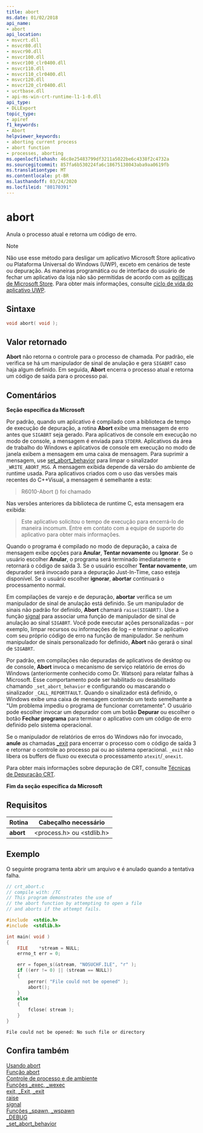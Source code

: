 ```yaml
---
title: abort
ms.date: 01/02/2018
api_name:
- abort
api_location:
- msvcrt.dll
- msvcr80.dll
- msvcr90.dll
- msvcr100.dll
- msvcr100_clr0400.dll
- msvcr110.dll
- msvcr110_clr0400.dll
- msvcr120.dll
- msvcr120_clr0400.dll
- ucrtbase.dll
- api-ms-win-crt-runtime-l1-1-0.dll
api_type:
- DLLExport
topic_type:
- apiref
f1_keywords:
- Abort
helpviewer_keywords:
- aborting current process
- abort function
- processes, aborting
ms.openlocfilehash: 46c8e25483799df3211a5022be6c4338f2c4732a
ms.sourcegitcommit: 857fa6b530224fa6c18675138043aba9aa0619fb
ms.translationtype: MT
ms.contentlocale: pt-BR
ms.lasthandoff: 03/24/2020
ms.locfileid: "80170391"
---
```

# <a name="abort"></a>abort

Anula o processo atual e retorna um código de erro.

> [!NOTE]
> Não use esse método para desligar um aplicativo Microsoft Store aplicativo ou Plataforma Universal do Windows (UWP), exceto em cenários de teste ou depuração. As maneiras programática ou de interface do usuário de fechar um aplicativo da loja não são permitidas de acordo com as [políticas de Microsoft Store](/legal/windows/agreements/store-policies). Para obter mais informações, consulte [ciclo de vida do aplicativo UWP](/windows/uwp/launch-resume/app-lifecycle).

## <a name="syntax"></a>Sintaxe

```C
void abort( void );
```

## <a name="return-value"></a>Valor retornado

**Abort** não retorna o controle para o processo de chamada. Por padrão, ele verifica se há um manipulador de sinal de anulação e gera `SIGABRT` caso haja algum definido. Em seguida, **Abort** encerra o processo atual e retorna um código de saída para o processo pai.

## <a name="remarks"></a>Comentários

**Seção específica da Microsoft**

Por padrão, quando um aplicativo é compilado com a biblioteca de tempo de execução de depuração, a rotina **Abort** exibe uma mensagem de erro antes que `SIGABRT` seja gerado. Para aplicativos de console em execução no modo de console, a mensagem é enviada para `STDERR`. Aplicativos da área de trabalho do Windows e aplicativos de console em execução no modo de janela exibem a mensagem em uma caixa de mensagem. Para suprimir a mensagem, use [set_abort_behavior](set-abort-behavior.md) para limpar o sinalizador `_WRITE_ABORT_MSG`. A mensagem exibida depende da versão do ambiente de runtime usada. Para aplicativos criados com o uso das versões mais recentes do C++Visual, a mensagem é semelhante a esta:

> R6010-Abort () foi chamado

Nas versões anteriores da biblioteca de runtime C, esta mensagem era exibida:

> Este aplicativo solicitou o tempo de execução para encerrá-lo de maneira incomum. Entre em contato com a equipe de suporte do aplicativo para obter mais informações.

Quando o programa é compilado no modo de depuração, a caixa de mensagem exibe opções para **Anular**, **Tentar novamente** ou **Ignorar**. Se o usuário escolher **Anular**, o programa será terminado imediatamente e retornará o código de saída 3. Se o usuário escolher **Tentar novamente**, um depurador será invocado para a depuração Just-In-Time, caso esteja disponível. Se o usuário escolher **ignorar**, **abortar** continuará o processamento normal.

Em compilações de varejo e de depuração, **abortar** verifica se um manipulador de sinal de anulação está definido. Se um manipulador de sinais não padrão for definido, **Abort** chamará `raise(SIGABRT)`. Use a função [signal](signal.md) para associar uma função de manipulador de sinal de anulação ao sinal `SIGABRT`. Você pode executar ações personalizadas – por exemplo, limpar recursos ou informações de log – e terminar o aplicativo com seu próprio código de erro na função de manipulador. Se nenhum manipulador de sinais personalizado for definido, **Abort** não gerará o sinal de `SIGABRT`.

Por padrão, em compilações não depuradas de aplicativos de desktop ou de console, **Abort** invoca o mecanismo de serviço relatório de erros do Windows (anteriormente conhecido como Dr. Watson) para relatar falhas à Microsoft. Esse comportamento pode ser habilitado ou desabilitado chamando `_set_abort_behavior` e configurando ou mascarando o sinalizador `_CALL_REPORTFAULT`. Quando o sinalizador está definido, o Windows exibe uma caixa de mensagem contendo um texto semelhante a "Um problema impediu o programa de funcionar corretamente". O usuário pode escolher invocar um depurador com um botão **Depurar** ou escolher o botão **Fechar programa** para terminar o aplicativo com um código de erro definido pelo sistema operacional.

Se o manipulador de relatórios de erros do Windows não for invocado, **anule** as chamadas [_exit](exit-exit-exit.md) para encerrar o processo com o código de saída 3 e retornar o controle ao processo pai ou ao sistema operacional. `_exit` não libera os buffers de fluxo ou executa o processamento `atexit`/`_onexit`.

Para obter mais informações sobre depuração de CRT, consulte [Técnicas de Depuração CRT](/visualstudio/debugger/crt-debugging-techniques).

**Fim da seção específica da Microsoft**

## <a name="requirements"></a>Requisitos

|Rotina|Cabeçalho necessário|
|-------------|---------------------|
|**abort**|\<process.h> ou \<stdlib.h>|

## <a name="example"></a>Exemplo

O seguinte programa tenta abrir um arquivo e é anulado quando a tentativa falha.

```C
// crt_abort.c
// compile with: /TC
// This program demonstrates the use of
// the abort function by attempting to open a file
// and aborts if the attempt fails.

#include  <stdio.h>
#include  <stdlib.h>

int main( void )
{
    FILE    *stream = NULL;
    errno_t err = 0;

    err = fopen_s(&stream, "NOSUCHF.ILE", "r" );
    if ((err != 0) || (stream == NULL))
    {
        perror( "File could not be opened" );
        abort();
    }
    else
    {
        fclose( stream );
    }
}
```

```Output
File could not be opened: No such file or directory
```

## <a name="see-also"></a>Confira também

[Usando abort](../../cpp/using-abort.md)<br/>
[Função abort](../../c-language/abort-function-c.md)<br/>
[Controle de processo e de ambiente](../../c-runtime-library/process-and-environment-control.md)<br/>
[Funções _exec, _wexec](../../c-runtime-library/exec-wexec-functions.md)<br/>
[exit, _Exit, _exit](exit-exit-exit.md)<br/>
[raise](raise.md)<br/>
[signal](signal.md)<br/>
[Funções _spawn, _wspawn](../../c-runtime-library/spawn-wspawn-functions.md)<br/>
[_DEBUG](../../c-runtime-library/debug.md)<br/>
[_set_abort_behavior](set-abort-behavior.md)
